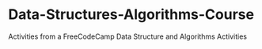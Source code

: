 # Data-Structures-Algorithms-Course
Activities from a FreeCodeCamp Data Structure and Algorithms Activities
